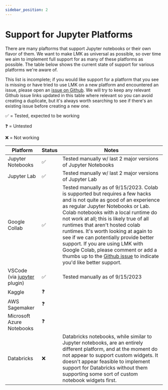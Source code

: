 ```yaml
---
sidebar_position: 2
---
```

# Support for Jupyter Platforms

There are many plaftorms that support Jupyter notebooks or their own flavor of them. We want to make LMK as universal as possible, so over time we aim to implement full support for as many of these platforms as possible. The table below shows the current state of support for various platforms we're aware of.

This list is incomplete; if you would like support for a platform that you see is missing or have tried to use LMK on a new platform and encountered an issue, please open an [issue on Github](https://github.com/lmkapp/lmk/issues/new). We will try to keep any relevant Github issue links updated in this table where relevant so you can avoid creating a duplicate, but it's always worth searching to see if there's an existing issue before creating a new one.

✅ = Tested, expected to be working

❓ = Untested

❌ = Not working

| Platform          | Status    | Notes     |
| ----------------- | --------- | --------- |
| Jupyter Notebooks |    ✅     | Tested manually w/ last 2 major versions  of Jupyter Notebooks |
| Jupyter Lab       |    ✅     | Tested manually w/ last 2 major versions of Jupyter Lab |
| Google Collab     |    ✅     | Tested manually as of 9/15/2023. Colab is supported but requires a few hacks and is not quite as good of an experience as regular Jupyter Notebooks or Lab. Colab notebooks with a local runtime do not work at all; this is likely true of all runtimes that aren't hosted colab runtimes. It's worth looking at again to see if we can potentially provide better support. If you are using LMK with Google Colab, please comment or add a thumbs up to the [Github issue](https://github.com/lmkapp/lmk/issues/1) to indicate you'd like better support. |
| VSCode (via [jupyter](https://marketplace.visualstudio.com/items?itemName=ms-toolsai.jupyter) plugin) |  ✅  | Tested manually as of 9/15/2023 |
| Kaggle            |    ❓     |           |
| AWS Sagemaker     |    ❓     |           |
| Microsoft Azure Notebooks | ❓ | |
| Databricks        | ❌ | Databricks notebooks, while similar to Jupyter notebooks, are an entirely different platform, and at the moment do not appear to support custom widgets. It doesn't appear feasible to implement support for Databricks without them supporting some sort of custom notebook widgets first. |
